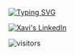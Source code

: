 [![Typing SVG](https://readme-typing-svg.demolab.com?font=Fira+Code&pause=1000&width=435&lines=Hello+there%2C+I'm+Xavi+%F0%9F%91%8B%F0%9F%8F%BB)](https://git.io/typing-svg)

<a href="https://www.linkedin.com/in/xaviermartíllull/" target="blank"><img src="https://img.shields.io/badge/LinkedIn-0077B5?style=for-the-badge&logo=linkedin&logoColor=white" alt="Xavi's LinkedIn"/></a>


![visitors](https://pageview.vercel.app/?github_user=xavimll02)

<!--
**xavimll02/xavimll02** is a ✨ _special_ ✨ repository because its `README.md` (this file) appears on your GitHub profile.

Here are some ideas to get you started:

- 🔭 I’m currently working on ...
- 🌱 I’m currently learning ...
- 👯 I’m looking to collaborate on ...
- 🤔 I’m looking for help with ...
- 💬 Ask me about ...
- 📫 How to reach me: ...
- 😄 Pronouns: ...
- ⚡ Fun fact: ...
-->
